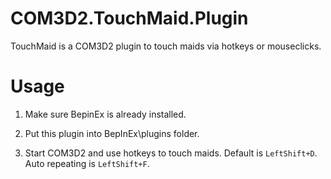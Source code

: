 # COM3D2.TouchMaid.Plugin
TouchMaid is a COM3D2 plugin to touch maids via hotkeys or mouseclicks.
# Usage
1. Make sure BepinEx is already installed.

2. Put this plugin into BepInEx\plugins folder.

3. Start COM3D2 and use hotkeys to touch maids. Default is `LeftShift+D`. Auto repeating is `LeftShift+F`.
